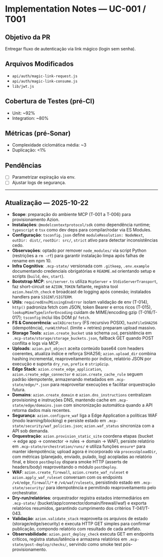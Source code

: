 # Implementation Notes — UC-001 / T001

## Objetivo da PR
Entregar fluxo de autenticação via link mágico (login sem senha).

## Arquivos Modificados
- `api/auth/magic-link-request.js`
- `api/auth/magic-link-consume.js`
- `lib/jwt.js`

## Cobertura de Testes (pré-CI)
- Unit: ~92%
- Integration: ~80%

## Métricas (pré-Sonar)
- Complexidade ciclomática média: ~3
- Duplicação: <1%

## Pendências
- [ ] Parametrizar expiração via env.
- [ ] Ajustar logs de segurança.

---

## Atualização — 2025-10-22
- **Scope**: preparação do ambiente MCP (T-001 a T-006) para provisionamento Azion.
- **Instalações**: `@modelcontextprotocol/sdk` como dependência runtime; `typescript` e `tsx` como dev deps para compilar/rodar via ES Modules.
- **Configuração**: `tsconfig.json` define `moduleResolution: NodeNext`, `outDir: dist/`, `rootDir: src/`, `strict` ativo para detectar inconsistências cedo.
- **Observações**: optado por remover `node_modules/` via script Python (restrições a `rm -rf`) para garantir instalação limpa após falhas de rename em npm 10.
- **Infra Cognitiva**: `.mcp-state/` versionada com `.gitkeep`, `.env.example` documentando credenciais obrigatórias e `README.md` orientando setup e scripts (`build`, `dev`, `start`).
- **Bootstrap MCP**: `src/server.ts` utiliza `McpServer` + `StdioServerTransport`, faz short-circuit se `AZION_TOKEN` faltante, registra tool `azion.health_check` e broadcast de logging após conexão; instalados handlers para `SIGINT/SIGTERM`.
- **Utils**: `requiredEnv`/`MissingEnvError` isolam validação de env (T-014), `http()` padroniza fetch com JSON, token Bearer e erros ricos (T-015), `lookupMimeType`/`inferEncoding` cuidam de MIME/encoding gzip (T-016/T-017); `tsconfig` inclui libs DOM p/ `fetch`.
- **FS & Concorrência**: `walkDirectory` (FS recursivo POSIX), `hashFileSHA256` (idempotência), `runWithPool` (limite + retries) preparam upload massivo.
- **Storage Tools**: `azion.create_bucket` usa schema `zod`, persistência em `.mcp-state/storage/storage_buckets.json`, fallback GET quando POST conflita e logs via MCP.
- **Uploads**: `azion.put_object` aceita conteúdo base64 com headers coerentes, atualiza índice e reforça SHA256; `azion.upload_dir` combina hashing incremental, reaproveitamento por índice, relatório JSON por execução e suporta `dry_run`, `prefix` e `stripGzip`.
- **Edge Stack**: `azion.create_edge_application`, `azion.create_edge_connector` e `azion.create_cache_rule` seguem padrão idempotente, armazenando metadados em `.mcp-state/edge/*.json` para reaproveitar execuções e facilitar orquestração futura.
- **Domains**: `azion.create_domain` e `azion.dns_instructions` centralizam provisioning e instruções DNS, mantendo cache em `.mcp-state/edge/domains.json` com sincronização automática quando a API retorna dados mais recentes.
- **Segurança**: `azion.configure_waf` liga a Edge Application a políticas WAF (modo learning/blocking) e persiste estado em `.mcp-state/security/waf_policies.json`; `azion.waf_status` sincroniza com a API sob demanda.
- **Orquestração**: `azion.provision_static_site` coordena etapas (bucket → edge app → connector → rules → domain → WAF), persiste relatório em `.mcp-state/orchestration/runs/` e utiliza funções `ensure*` para manter idempotência; upload agora é incorporado via `processUploadDir`, com métricas (planejado, enviado, pulado, log) acopladas ao relatório final, e bloco `postDeploy` dispara smoke HTTP (asserts de headers/body) reaproveitando o módulo `postDeploy`.
- **WAF**: `azion.create_firewall`, `azion.create_waf_ruleset` e `azion.apply_waf_ruleset` conversam com os endpoints `/v4/edge_firewall/*` e `/v4/waf/rulesets`, persistindo estado em `.mcp-state/security/` para idempotência e permitindo reaproveitamento pelo orchestrator.
- **Dry-run/relatórios**: orquestrador registra estados intermediários em `.mcp-state/` (bucket/app/connector/domain/firewall/waf) e exporta relatórios resumidos, garantindo cumprimento dos critérios T-041/T-043.
- **Validação**: `azion.validate_stack` reaproveita os arquivos de estado (storage/edge/security) e executa HTTP GET simples para confirmar publicação, compondo relatório com resultado de cada artefato.
- **Observabilidade**: `azion.post_deploy_check` executa GET em endpoints críticos, registra status/latência e armazena relatórios em `.mcp-state/post-deploy/checks/`, servindo como smoke test pós-provisionamento.
